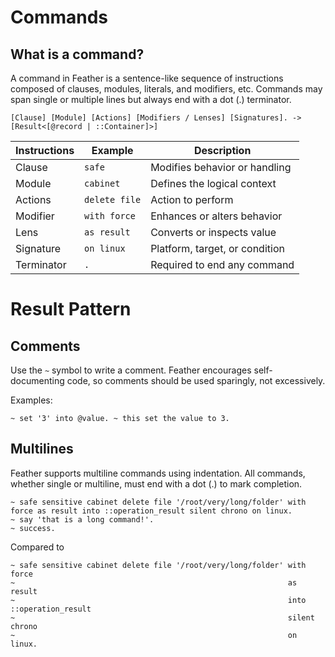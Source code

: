 # Commands

## What is a command?

A command in Feather is a sentence-like sequence of instructions composed of clauses, modules, literals, and modifiers, etc. Commands may span single or multiple lines but always end with a dot (.) terminator.

```
[Clause] [Module] [Actions] [Modifiers / Lenses] [Signatures]. -> [Result<[@record | ::Container]>]
```

| Instructions | Example       | Description                    |
| ------------ | ------------- | ------------------------------ |
| Clause       | `safe`        | Modifies behavior or handling  |
| Module       | `cabinet`     | Defines the logical context    |
| Actions      | `delete file` | Action to perform              |
| Modifier     | `with force`  | Enhances or alters behavior    |
| Lens         | `as result`   | Converts or inspects value     |
| Signature    | `on linux`    | Platform, target, or condition |
| Terminator   | `.`           | Required to end any command    |

# Result Pattern

## Comments

Use the `~` symbol to write a comment. Feather encourages self-documenting code, so comments should be used sparingly, not excessively.

Examples:

```
~ set '3' into @value. ~ this set the value to 3.
```

## Multilines

Feather supports multiline commands using indentation. All commands, whether single or multiline, must end with a dot (.) to mark completion.

```sky
~ safe sensitive cabinet delete file '/root/very/long/folder' with force as result into ::operation_result silent chrono on linux.
~ say 'that is a long command!'.
~ success.
```

Compared to

```sky
~ safe sensitive cabinet delete file '/root/very/long/folder' with force
~                                                             as result
~                                                             into ::operation_result
~                                                             silent chrono
~                                                             on linux.
```
